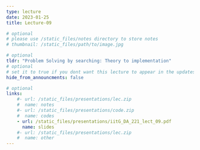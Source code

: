 ```yaml
---
type: lecture
date: 2023-01-25
title: Lecture-09

# optional
# please use /static_files/notes directory to store notes
# thumbnail: /static_files/path/to/image.jpg

# optional
tldr: "Problem Solving by searching: Theory to implementation"
# optional
# set it to true if you dont want this lecture to appear in the updates section
hide_from_announcments: false

# optional
links: 
    #- url: /static_files/presentations/lec.zip
    #  name: notes
    #- url: /static_files/presentations/code.zip
    #  name: codes
    - url: /static_files/presentations/iitG_DA_221_lect_09.pdf
      name: slides
    #- url: /static_files/presentations/lec.zip
    #  name: other
---
```


<!-- **Suggested Readings:** -->
<!-- - ["Chapter 3: Solving Problems by Searching", AI a Modern Approach, S. Russel and R. Norvig](https://aima.cs.berkeley.edu/). -->